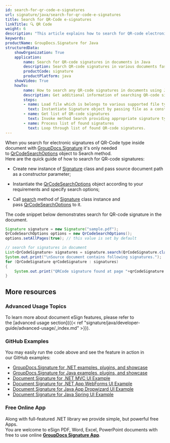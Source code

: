 ```yaml
---
id: search-for-qr-code-e-signatures
url: signature/java/search-for-qr-code-e-signatures
title: Search for QR-Code e-signatures
linkTitle: 🔍 QR Code
weight: 6
description: "This article explains how to search for QR-code electronic signatures with GroupDocs.Signature API."
keywords: 
productName: GroupDocs.Signature for Java
structuredData:
    showOrganization: True
    application:    
        name: Search for QR-code signatures in documents in Java    
        description: Search QR-code signatures in various documents fast and easily with Java language and GroupDocs.Signature for Java APIs
        productCode: signature
        productPlatform: java 
    showVideo: True
    howTo:
        name: How to search any QR-code signatures in documents using Java 
        description: Get additional information of searching QR-code signatures in documents with Java
        steps:
        - name: Load file which is belongs to various supported file types.
          text: Instantiate Signature object by passing file as a constructor parameter. You may provide either file path or file stream. 
        - name: Get list of QR-code signatures 
          text: Invoke method Search providing appropriate signature type.
        - name: Process list of found signatures
          text: Loop through list of found QR-code signatures.
---
```


When you search for electronic signatures of QR-Code type inside document with [GroupDocs.Signature](https://products.groupdocs.com/signature/java) it's only needed to [QrCodeSearchOptions](https://reference.groupdocs.com/java/signature/com.groupdocs.signature.options.search/QrCodeSearchOptions) object to Search method.   
Here are the quick guide of how to search for QR-code signatures:

*   Create new instance of [Signature](https://reference.groupdocs.com/java/signature/com.groupdocs.signature/Signature) class and pass source document path as a constructor parameter;
    
*   Instantiate the [QrCodeSearchOptions](https://reference.groupdocs.com/java/signature/com.groupdocs.signature.options.search/QrCodeSearchOptions) object according to your requirements and specify search options;  
    
*   Call [search](https://reference.groupdocs.com/java/signature/com.groupdocs.signature/Signature#search(java.lang.Class,%20com.groupdocs.signature.options.search.SearchOptions)) method of [Signature](https://reference.groupdocs.com/java/signature/com.groupdocs.signature/Signature) class instance and pass [QrCodeSearchOptions](https://reference.groupdocs.com/java/signature/com.groupdocs.signature.options.search/QrCodeSearchOptions) to it.
    

The code snippet below demonstrates search for QR-code signature in the document.

```java
Signature signature = new Signature("sample.pdf");
QrCodeSearchOptions options = new QrCodeSearchOptions();
options.setAllPages(true); // this value is set by default

// search for signatures in document
List<QrCodeSignature> signatures = signature.search(QrCodeSignature.class, options);
System.out.print("\nSource document contains following signatures.");
for (QrCodeSignature qrCodeSignature : signatures)
{
    System.out.print("QRCode signature found at page "+qrCodeSignature.getPageNumber() +" with type "+qrCodeSignature.getEncodeType() +" and text "+ qrCodeSignature.getText());
}
```

## More resources

### Advanced Usage Topics

To learn more about document eSign features, please refer to the [advanced usage section]({{< ref "signature/java/developer-guide/advanced-usage/_index.md" >}}).

### GitHub Examples 

You may easily run the code above and see the feature in action in our GitHub examples:

*   [GroupDocs.Signature for .NET examples, plugins, and showcase](https://github.com/groupdocs-signature/GroupDocs.Signature-for-.NET)    
*   [GroupDocs.Signature for Java examples, plugins, and showcase](https://github.com/groupdocs-signature/GroupDocs.Signature-for-Java)    
*   [Document Signature for .NET MVC UI Example](https://github.com/groupdocs-signature/GroupDocs.Signature-for-.NET-MVC)    
*   [Document Signature for .NET App WebForms UI Example](https://github.com/groupdocs-signature/GroupDocs.Signature-for-.NET-WebForms)    
*   [Document Signature for Java App Dropwizard UI Example](https://github.com/groupdocs-signature/GroupDocs.Signature-for-Java-Dropwizard)   
*   [Document Signature for Java Spring UI Example](https://github.com/groupdocs-signature/GroupDocs.Signature-for-Java-Spring)
    

### Free Online App 

Along with full-featured .NET library we provide simple, but powerful free Apps.  
You are welcome to eSign PDF, Word, Excel, PowerPoint documents with free to use online **[GroupDocs Signature App](https://products.groupdocs.app/signature)**.
